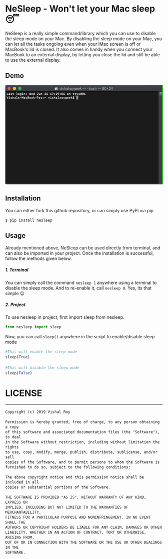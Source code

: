 # NeSleep - Won't let your Mac sleep 😴
 
 NeSleep is a really simple command/library which you can use to disable the sleep mode on your Mac. By disabling the sleep mode on your Mac, you can let all the tasks ongoing even when your iMac screen is off or MacBook's lid is closed. It also comes in handy when you connect your MacBook to an external display, by letting you close the lid and still be able to use the external display.

## Demo

![Farmers Market Finder Demo](https://github.com/vishalroygeek/NeSleep/blob/master/assets/nesleep-demo.gif)
 
## Installation
 
You can either fork this github repository, or can simply use PyPi via pip
```
$ pip install nesleep
```
 
## Usage

Already mentioned above, NeSleep can be used directly from terminal, and can also be imported in your project. Once the installation is successful, follow the methods given below.

##### 1. Terminal
You can simply call the command `nesleep 1` anywhere using a terminal to disable the sleep mode. And to re-enable it, call `nesleep 0`. Yes, its that simple 😉

##### 2. Project
To use nesleep in project, first import sleep from nesleep.
```python
from nesleep import sleep
```

Now, you can call `sleep()` anywhere in the script to enable/disable sleep mode
```python
#This will enable the sleep mode
sleep(True)

#This will disable the sleep mode
sleep(False)
```

# LICENSE
___
```
Copyright (c) 2019 Vishal Roy

Permission is hereby granted, free of charge, to any person obtaining a copy
of this software and associated documentation files (the "Software"), to deal
in the Software without restriction, including without limitation the rights
to use, copy, modify, merge, publish, distribute, sublicense, and/or sell
copies of the Software, and to permit persons to whom the Software is
furnished to do so, subject to the following conditions:

The above copyright notice and this permission notice shall be included in all
copies or substantial portions of the Software.

THE SOFTWARE IS PROVIDED "AS IS", WITHOUT WARRANTY OF ANY KIND, EXPRESS OR
IMPLIED, INCLUDING BUT NOT LIMITED TO THE WARRANTIES OF MERCHANTABILITY,
FITNESS FOR A PARTICULAR PURPOSE AND NONINFRINGEMENT. IN NO EVENT SHALL THE
AUTHORS OR COPYRIGHT HOLDERS BE LIABLE FOR ANY CLAIM, DAMAGES OR OTHER
LIABILITY, WHETHER IN AN ACTION OF CONTRACT, TORT OR OTHERWISE, ARISING FROM,
OUT OF OR IN CONNECTION WITH THE SOFTWARE OR THE USE OR OTHER DEALINGS IN THE
SOFTWARE.
```